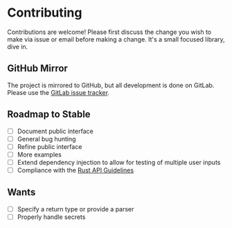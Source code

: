 # Contributing

Contributions are welcome! Please first discuss the change you wish to make via issue or email before making a change. It's a small focused library, dive in.

## GitHub Mirror

The project is mirrored to GitHub, but all development is done on GitLab. Please use the [GitLab issue tracker](https://gitlab.com/starshell/question/issues).

## Roadmap to Stable
- [ ] Document public interface
- [ ] General bug hunting
- [ ] Refine public interface
- [ ] More examples
- [ ] Extend dependency injection to allow for testing of multiple user inputs
- [ ] Compliance with the [Rust API Guidelines](https://rust-lang-nursery.github.io/api-guidelines/)

## Wants
- [ ] Specify a return type or provide a parser
- [ ] Properly handle secrets
